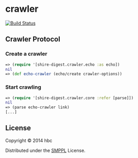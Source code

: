 # crawler

[![Build Status](https://travis-ci.org/shire-digest/crawler.svg?branch=master)](https://travis-ci.org/shire-digest/crawler)


## Crawler Protocol

### Create a crawler

```clojure
=> (require '[shire-digest.crawler.echo :as echo])
nil
=> (def echo-crawler (echo/create crawler-options))
```

### Start crawling

```clojure
=> (require '[shire-digest.crawler.core :refer [parse]])
nil
=> (parse echo-crawler link)
[...]
```

## License

Copyright © 2014 hbc

Distributed under the [SMPPL](https://github.com/xhacker/SMPPL/blob/master/SMPPL-Freeware.md) License.
